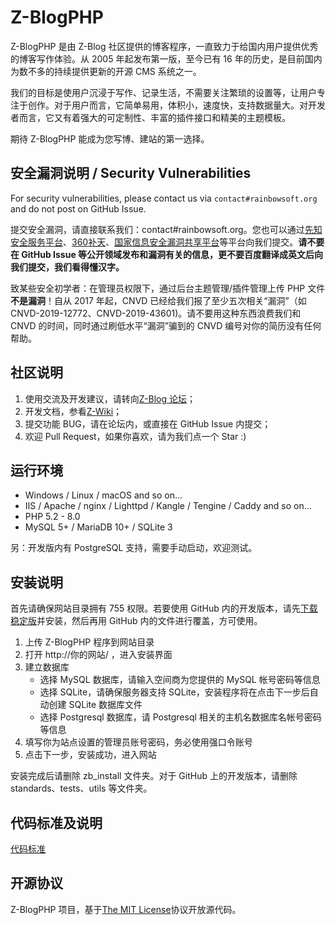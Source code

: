 
Z-BlogPHP
=============

Z-BlogPHP 是由 Z-Blog 社区提供的博客程序，一直致力于给国内用户提供优秀的博客写作体验。从 2005 年起发布第一版，至今已有 16 年的历史，是目前国内为数不多的持续提供更新的开源 CMS 系统之一。

我们的目标是使用户沉浸于写作、记录生活，不需要关注繁琐的设置等，让用户专注于创作。对于用户而言，它简单易用，体积小，速度快，支持数据量大。对开发者而言，它又有着强大的可定制性、丰富的插件接口和精美的主题模板。

期待 Z-BlogPHP 能成为您写博、建站的第一选择。

## 安全漏洞说明 / Security Vulnerabilities

For security vulnerabilities, please contact us via ``contact#rainbowsoft.org`` and do not post on GitHub Issue.

提交安全漏洞，请直接联系我们：contact#rainbowsoft.org。您也可以通过[先知安全服务平台](https://xianzhi.aliyun.com)、[360补天](https://loudong.360.cn/)、[国家信息安全漏洞共享平台](http://www.cnvd.org.cn)等平台向我们提交。**请不要在 GitHub Issue 等公开领域发布和漏洞有关的信息，更不要百度翻译成英文后向我们提交，我们看得懂汉字。**

致某些安全初学者：在管理员权限下，通过后台主题管理/插件管理上传 PHP 文件**不是漏洞**！自从 2017 年起，CNVD 已经给我们报了至少五次相关“漏洞”（如 CNVD-2019-12772、CNVD-2019-43601)。请不要用这种东西浪费我们和 CNVD 的时间，同时通过刷低水平“漏洞”骗到的 CNVD 编号对你的简历没有任何帮助。

## 社区说明
1. 使用交流及开发建议，请转向[Z-Blog 论坛](http://bbs.zblogcn.com/)；
1. 开发文档，参看[Z-Wiki](http://wiki.zblogcn.com/doku.php?id=zblogphp)；
1. 提交功能 BUG，请在论坛内，或直接在 GitHub Issue 内提交；
1. 欢迎 Pull Request，如果你喜欢，请为我们点一个 Star :)


## 运行环境
- Windows / Linux / macOS and so on...
- IIS / Apache / nginx / Lighttpd / Kangle / Tengine / Caddy and so on...
- PHP 5.2 - 8.0
- MySQL 5+ / MariaDB 10+ / SQLite 3

另：开发版内有 PostgreSQL 支持，需要手动启动，欢迎测试。

## 安装说明
首先请确保网站目录拥有 755 权限。若要使用 GitHub 内的开发版本，请先[下载稳定版](http://www.zblogcn.com/zblogphp/)并安装，然后再用 GitHub 内的文件进行覆盖，方可使用。

1. 上传 Z-BlogPHP 程序到网站目录
2. 打开 http://你的网站/ ，进入安装界面
3. 建立数据库
   - 选择 MySQL 数据库，请输入空间商为您提供的 MySQL 帐号密码等信息
   - 选择 SQLite，请确保服务器支持 SQLite，安装程序将在点击下一步后自动创建 SQLite 数据库文件
   - 选择 Postgresql 数据库，请 Postgresql 相关的主机名数据库名帐号密码等信息
4. 填写你为站点设置的管理员账号密码，务必使用强口令账号
5. 点击下一步，安装成功，进入网站

安装完成后请删除 zb_install 文件夹。对于 GitHub 上的开发版本，请删除 standards、tests、utils 等文件夹。

## 代码标准及说明

[代码标准](standards)

## 开源协议

Z-BlogPHP 项目，基于[The MIT License](http://opensource.org/licenses/mit-license.php)协议开放源代码。

